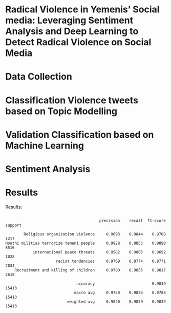 # Radical Violence in Yemenis’ Social media: Leveraging Sentiment Analysis and Deep Learning to Detect Radical Violence on Social Media

# Data Collection 
# Classification Violence tweets based on Topic Modelling 
# Validation Classification based on Machine Learning
# Sentiment Analysis

# Results 

Results:

```

                                         precision    recall  f1-score   support

        Religious organization violence     0.9693    0.9844    0.9768      1217
Houthi militias terrorize Yemeni people     0.9928    0.9853    0.9890      8516
            international peace threats     0.9582    0.9805    0.9692      1028
                      racist tendencies     0.9769    0.9774    0.9771      2034
    Recruitment and killing of children     0.9780    0.9855    0.9817      2618

                               accuracy                         0.9839     15413
                              macro avg     0.9750    0.9826    0.9788     15413
                           weighted avg     0.9840    0.9839    0.9839     15413
                           
```
